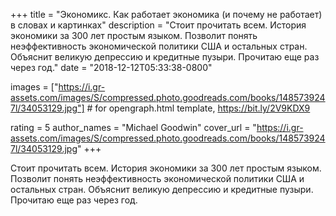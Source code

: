 
+++
title = "Экономикс. Как работает экономика (и почему не работает) в словах и картинках"
description = "Стоит прочитать всем. История экономики за 300 лет простым языком. Позволит понять неэффективность экономической политики США и остальных стран. Объяснит великую депрессию и кредитные пузыри. Прочитаю еще раз через год."
date = "2018-12-12T05:33:38-0800"

images = ["https://i.gr-assets.com/images/S/compressed.photo.goodreads.com/books/1485739247l/34053129.jpg"]  # for opengraph.html template, https://bit.ly/2V9KDX9

rating = 5
author_names = "Michael Goodwin"
cover_url = "https://i.gr-assets.com/images/S/compressed.photo.goodreads.com/books/1485739247l/34053129.jpg"
+++

Стоит прочитать всем. История экономики за 300 лет простым языком. Позволит понять неэффективность экономической политики США и остальных стран. Объяснит великую депрессию и кредитные пузыри. Прочитаю еще раз через год.
